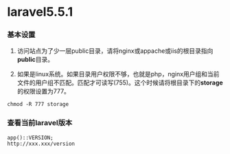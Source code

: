 # laravel5.5.1

### 基本设置

1. 访问站点为了少一层public目录，请将nginx或appache或iis的根目录指向**public**目录。

2. 如果是linux系统。如果目录用户权限不够，也就是php，nginx用户组和当前文件的用户组不匹配。匹配才可读写(755)。这个时候请将根目录下的**storage**的权限设置为777。

```
chmod -R 777 storage
```

### 查看当前laravel版本

```
app()::VERSION;
http://xxx.xxx/version
```



